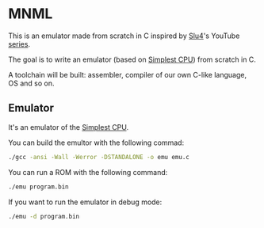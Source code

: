 # MNML

This is an emulator made from scratch in C inspired by [Slu4](https://github.com/slu4coder)'s YouTube [series](https://youtube.com/playlist?list=PLYlQj5cfIcBU5SqFe6Uz4Q31_6VZyZ8h5).

The goal is to write an emulator (based on [Simplest CPU](https://github.com/slu4coder/Minimal-UART-CPU-System)) from scratch in C.

A toolchain will be built: assembler, compiler of our own C-like language, OS and so on.

## Emulator

It's an emulator of the [Simplest CPU](https://github.com/slu4coder/Minimal-UART-CPU-System).

You can build the emultor with the following commad:

```bash
./gcc -ansi -Wall -Werror -DSTANDALONE -o emu emu.c
```

You can run a ROM with the following command:

```bash
./emu program.bin
```

If you want to run the emulator in debug mode:

```bash
./emu -d program.bin
```
